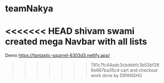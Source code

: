 # teamNakya
<<<<<<< HEAD
shivam swami created mega Navbar with all lists
=======

Demo https://fantastic-squirrel-6303d3.netlify.app/

>>>>>>> 791c7fc44adc3cbdebfc3b53bf286e667ba35c4
>>>>>>cart and checkout work done by DIPANSHU

